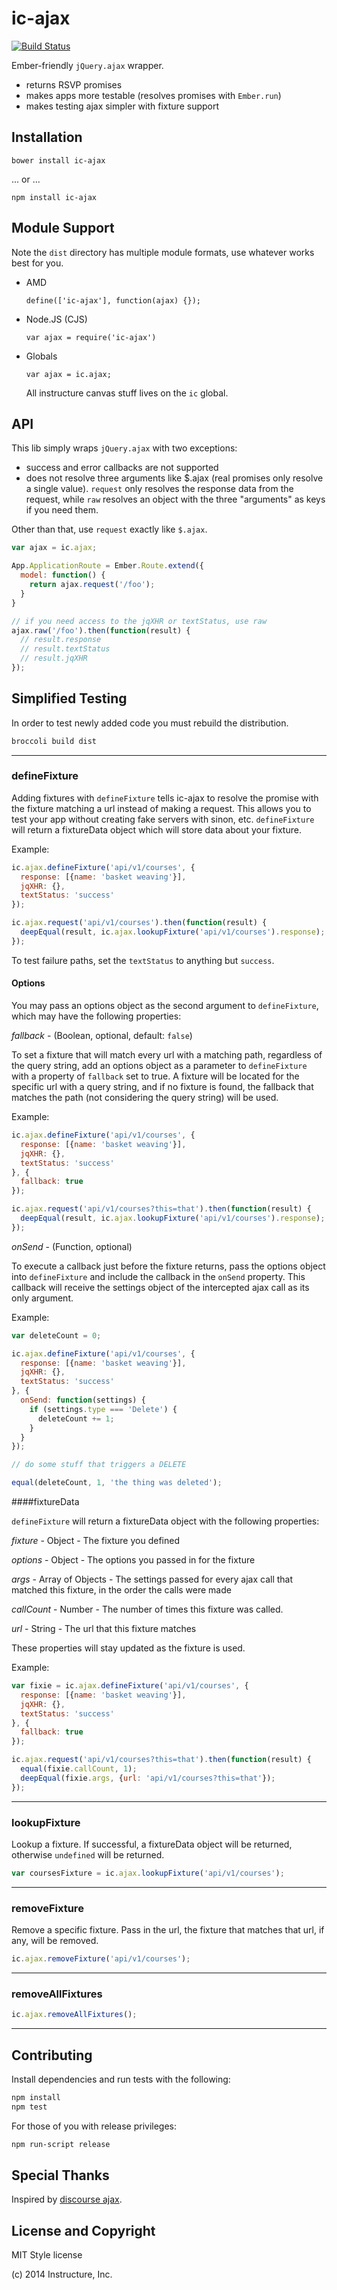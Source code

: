 ic-ajax
=======

[![Build Status](https://travis-ci.org/instructure/ic-ajax.png)](https://travis-ci.org/instructure/ic-ajax)

Ember-friendly `jQuery.ajax` wrapper.

- returns RSVP promises
- makes apps more testable (resolves promises with `Ember.run`)
- makes testing ajax simpler with fixture support

Installation
------------

`bower install ic-ajax`

... or ...

`npm install ic-ajax`

Module Support
--------------

Note the `dist` directory has multiple module formats, use whatever
works best for you.

- AMD

  `define(['ic-ajax'], function(ajax) {});`

- Node.JS (CJS)

  `var ajax = require('ic-ajax')`

- Globals

  `var ajax = ic.ajax;`

  All instructure canvas stuff lives on the `ic` global.

API
---

This lib simply wraps `jQuery.ajax` with two exceptions:

- success and error callbacks are not supported
- does not resolve three arguments like $.ajax (real promises only
  resolve a single value). `request` only resolves the response data
  from the request, while `raw` resolves an object with the three
  "arguments" as keys if you need them.

Other than that, use `request` exactly like `$.ajax`.

```js
var ajax = ic.ajax;

App.ApplicationRoute = Ember.Route.extend({
  model: function() {
    return ajax.request('/foo');
  }
}

// if you need access to the jqXHR or textStatus, use raw
ajax.raw('/foo').then(function(result) {
  // result.response
  // result.textStatus
  // result.jqXHR
});
```

Simplified Testing
------------------

In order to test newly added code you must rebuild the distribution.

```bash
broccoli build dist
```
<hr/>

### defineFixture
Adding fixtures with `defineFixture` tells ic-ajax to resolve the promise
with the fixture matching a url instead of making a request. This allows
you to test your app without creating fake servers with sinon, etc. `defineFixture` will return a fixtureData object which will store data about your fixture.

Example:

```js
ic.ajax.defineFixture('api/v1/courses', {
  response: [{name: 'basket weaving'}],
  jqXHR: {},
  textStatus: 'success'
});

ic.ajax.request('api/v1/courses').then(function(result) {
  deepEqual(result, ic.ajax.lookupFixture('api/v1/courses').response);
});
```

To test failure paths, set the `textStatus` to anything but `success`.

#### Options
You may pass an options object as the second argument to `defineFixture`, which may have the following properties:

_fallback_ - (Boolean, optional, default: `false`)

To set a fixture that will match every url with a matching path, regardless of the query string, add an options object as a parameter to `defineFixture` with a property of `fallback` set to true. A fixture will be located for the specific url with a query string, and if no fixture is found, the fallback that matches the path (not considering the query string) will be used.

Example:

```js
ic.ajax.defineFixture('api/v1/courses', {
  response: [{name: 'basket weaving'}],
  jqXHR: {},
  textStatus: 'success'
}, {
  fallback: true
});

ic.ajax.request('api/v1/courses?this=that').then(function(result) {
  deepEqual(result, ic.ajax.lookupFixture('api/v1/courses').response);
});
```


_onSend_ - (Function, optional)

To execute a callback just before the fixture returns, pass the options object into `defineFixture` and include the callback in the `onSend` property. This callback will receive the settings object of the intercepted ajax call as its only argument.

Example:

```js
var deleteCount = 0;

ic.ajax.defineFixture('api/v1/courses', {
  response: [{name: 'basket weaving'}],
  jqXHR: {},
  textStatus: 'success'
}, {
  onSend: function(settings) {
    if (settings.type === 'Delete') {
      deleteCount += 1;
    }
  }
});

// do some stuff that triggers a DELETE

equal(deleteCount, 1, 'the thing was deleted');
```

####fixtureData

`defineFixture` will return a fixtureData object with the following properties:

_fixture_ - Object - The fixture you defined

_options_ - Object - The options you passed in for the fixture

_args_ - Array of Objects - The settings passed for every ajax call that matched this fixture, in the order the calls were made

_callCount_ - Number - The number of times this fixture was called.

_url_ - String - The url that this fixture matches

These properties will stay updated as the fixture is used.

Example:

```js
var fixie = ic.ajax.defineFixture('api/v1/courses', {
  response: [{name: 'basket weaving'}],
  jqXHR: {},
  textStatus: 'success'
}, {
  fallback: true
});

ic.ajax.request('api/v1/courses?this=that').then(function(result) {
  equal(fixie.callCount, 1);
  deepEqual(fixie.args, {url: 'api/v1/courses?this=that'});
});
```

<hr/>

### lookupFixture
Lookup a fixture. If successful, a fixtureData object will be returned, otherwise `undefined` will be returned.

```js
var coursesFixture = ic.ajax.lookupFixture('api/v1/courses');
```

<hr/>

### removeFixture
Remove a specific fixture. Pass in the url, the fixture that matches that url, if any, will be removed.

```js
ic.ajax.removeFixture('api/v1/courses');
```

<hr/>

### removeAllFixtures

```js
ic.ajax.removeAllFixtures();
```

<hr/>


Contributing
------------

Install dependencies and run tests with the following:

```sh
npm install
npm test
```

For those of you with release privileges:

```sh
npm run-script release
```

Special Thanks
--------------

Inspired by [discourse ajax][1].

License and Copyright
---------------------

MIT Style license

(c) 2014 Instructure, Inc.


  [1]:https://github.com/discourse/discourse/blob/master/app/assets/javascripts/discourse/mixins/ajax.js#L19

